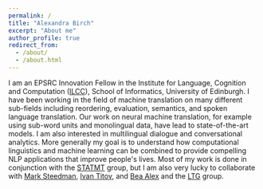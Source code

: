 ```yaml
---
permalink: /
title: "Alexandra Birch"
excerpt: "About me"
author_profile: true
redirect_from: 
  - /about/
  - /about.html
---
```



I am an EPSRC Innovation Fellow in the Institute for Language, Cognition and Computation ([ILCC](https://web.inf.ed.ac.uk/ilcc)), School of Informatics, University of Edinburgh. I have been working in the field of machine translation on many different sub-fields including reordering, evaluation, semantics, and spoken language translation. Our work on neural machine translation, for example using sub-word units and monolingual data, have lead to state-of-the-art models. I am also interested in multilingual dialogue and conversational analytics. More generally my goal is to understand how computational linguistics and machine learning can be combined to provide compelling NLP applications that improve people's lives. Most of my work is done in conjunction with the [STATMT](https://www.wiki.ed.ac.uk/display/statmt) group, but I am also very lucky to collaborate with [Mark Steedman](https://homepages.inf.ed.ac.uk/steedman/), [Ivan Titov](http://ivan-titov.org/), and [Bea Alex](http://homepages.inf.ed.ac.uk/balex/) and the [LTG](https://www.ltg.ed.ac.uk/) group. 

